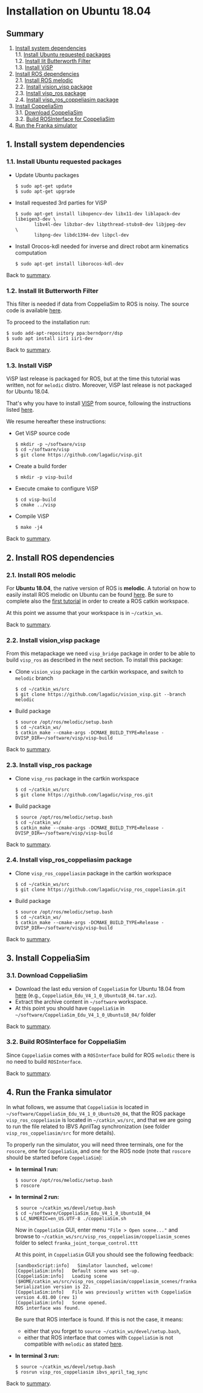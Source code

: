 # Installation on Ubuntu 18.04

## Summary<a name="summary">

1. [Install system dependencies](#install-system-dep)</br>
1.1. [Install Ubuntu requested packages](#install-system-dep-ubuntu)</br>
1.2. [Install Iit Butterworth Filter](#install-system-dep-butterworth)</br>
1.3. [Install ViSP](#install-system-dep-visp)</br>
2. [Install ROS dependencies](#install-ros-dep)</br>
2.1. [Install ROS melodic](#install-ros-dep-melodic)</br>
2.2. [Install vision_visp package](#install-ros-dep-vision-visp)</br>
2.3. [Install visp_ros package](#install-ros-dep-visp-ros)</br>
2.4. [Install visp_ros_coppeliasim package](#install-ros-dep-visp-ros-coppeliasim)</br>
3. [Install CoppeliaSim](#install-coppeliasim)</br>
3.1. [Download CoppeliaSim](#install-coppeliasim-download)</br>
3.2. [Build ROSInterface for CoppeliaSim](#install-coppeliasim-ros-interface)</br>
4. [Run the Franka simulator](#run-franka-simulator)</br>

## 1. Install system dependencies <a name="install-system-dep"></a>

### 1.1. Install Ubuntu requested packages <a name="install-system-dep-ubuntu"></a>

- Update Ubuntu packages

    ```
    $ sudo apt-get update
    $ sudo apt-get upgrade
    ```

- Install requested 3rd parties for ViSP

    ```
    $ sudo apt-get install libopencv-dev libx11-dev liblapack-dev libeigen3-dev \
           libv4l-dev libzbar-dev libpthread-stubs0-dev libjpeg-dev             \
           libpng-dev libdc1394-dev libpcl-dev
    ```

- Install Orocos-kdl needed for inverse and direct robot arm kinematics computation

    ```
    $ sudo apt-get install liborocos-kdl-dev
    ```

Back to [summary](#summary).

### 1.2. Install Iit Butterworth Filter <a name="install-system-dep-butterworth"></a>

This filter is needed if data from CoppeliaSim to ROS is noisy. The source code is available [here](https://github.com/berndporr/iir1).

To proceed to the installation run:

```
$ sudo add-apt-repository ppa:berndporr/dsp
$ sudo apt install iir1 iir1-dev
```

Back to [summary](#summary).

### 1.3. Install ViSP <a name="install-system-dep-visp"></a>

ViSP last release is packaged for ROS, but at the time this tutorial was written, not for `melodic` distro. Moreover, ViSP last release is not packaged for Ubuntu 18.04.

That's why you have to install [VISP](visp.inria.fr) from source, following the instructions listed [here](https://visp-doc.inria.fr/doxygen/visp-daily/tutorial-install-ubuntu.html). 

We resume hereafter these instructions:

- Get ViSP source code

    ```
    $ mkdir -p ~/software/visp
    $ cd ~/software/visp
    $ git clone https://github.com/lagadic/visp.git
    ```

- Create a build forder

    ```
    $ mkdir -p visp-build
    ```

- Execute cmake to configure ViSP

    ```
    $ cd visp-build
    $ cmake ../visp
    ```

- Compile ViSP

    ```
    $ make -j4
    ```

Back to [summary](#summary).

## 2. Install ROS dependencies <a name="install-ros-dep"></a>

### 2.1. Install ROS melodic <a name="install-ros-dep-melodic"></a>

For **Ubuntu 18.04**, the native version of ROS is **melodic**. A tutorial on how to easily install ROS melodic on Ubuntu can be found [here](http://wiki.ros.org/melodic/Installation/Ubuntu). Be sure to complete also the [first tutorial](http://wiki.ros.org/ROS/Tutorials/InstallingandConfiguringROSEnvironment) in order to create a ROS catkin workspace.

At this point we assume that your workspace is in `~/catkin_ws`.

Back to [summary](#summary).

### 2.2. Install vision_visp package <a name="install-ros-dep-vision-visp"></a>

From this metapackage we need `visp_bridge` package in order to be able to build `visp_ros` as described in the next section. To install this package:

- Clone `vision_visp` package in the cartkin workspace, and switch to `melodic` branch

    ```
    $ cd ~/catkin_ws/src
    $ git clone https://github.com/lagadic/vision_visp.git --branch melodic
    ```

- Build package

    ```
    $ source /opt/ros/melodic/setup.bash
    $ cd ~/catkin_ws/
    $ catkin_make --cmake-args -DCMAKE_BUILD_TYPE=Release -DVISP_DIR=~/software/visp/visp-build
    ```

Back to [summary](#summary).

### 2.3. Install visp_ros package <a name="install-ros-dep-visp-ros"></a>

- Clone `visp_ros` package in the cartkin workspace

    ```
    $ cd ~/catkin_ws/src
    $ git clone https://github.com/lagadic/visp_ros.git
    ```

- Build package

    ```
    $ source /opt/ros/melodic/setup.bash
    $ cd ~/catkin_ws/
    $ catkin_make --cmake-args -DCMAKE_BUILD_TYPE=Release -DVISP_DIR=~/software/visp/visp-build
    ```

Back to [summary](#summary).

### 2.4. Install visp_ros_coppeliasim package <a name="install-ros-dep-visp-ros-coppeliasim"></a>

- Clone `visp_ros_coppeliasim` package in the cartkin workspace

    ```
    $ cd ~/catkin_ws/src
    $ git clone https://github.com/lagadic/visp_ros_coppeliasim.git
    ```

- Build package

    ```
    $ source /opt/ros/melodic/setup.bash
    $ cd ~/catkin_ws/
    $ catkin_make --cmake-args -DCMAKE_BUILD_TYPE=Release -DVISP_DIR=~/software/visp/visp-build
    ```

Back to [summary](#summary).

## 3. Install CoppeliaSim <a name="install-coppeliasim"></a>

### 3.1. Download CoppeliaSim <a name="install-coppeliasim-download"></a>

- Download the last edu version of `CoppeliaSim` for Ubuntu 18.04 from [here](https://coppeliarobotics.com/downloads) (e.g., `CoppeliaSim_Edu_V4_1_0_Ubuntu18_04.tar.xz`).
- Extract the archive content in `~/software` workspace.
- At this point you should have `CoppeliaSim` in `~/software/CoppeliaSim_Edu_V4_1_0_Ubuntu18_04/` folder

Back to [summary](#summary).

### 3.2. Build ROSInterface for CoppeliaSim <a name="install-coppeliasim-ros-interface"></a>

Since `CoppeliaSim` comes with a `ROSInterface` build for ROS `melodic` there is no need to build `ROSInterface`.

Back to [summary](#summary).

## 4. Run the Franka simulator <a name="run-franka-simulator"></a>

In what follows, we assume that `CoppeliaSim` is located in `~/software/CoppeliaSim_Edu_V4_1_0_Ubuntu20_04`, that the ROS package `visp_ros_coppeliasim` is located in `~/catkin_ws/src`, and that we are going to run the file related to IBVS AprilTag synchronization (see folder `visp_ros_coppeliasim/src` for more details). 

To properly run the simulator, you will need three terminals, one for the `roscore`, one for `CoppeliaSim`, and one for the ROS node (note that `roscore` should be started before `CoppeliaSim`):

- **In terminal 1 run:**

    ```
    $ source /opt/ros/melodic/setup.bash
    $ roscore
    ```

- **In terminal 2 run:**

    ```
    $ source ~/catkin_ws/devel/setup.bash
    $ cd ~/software/CoppeliaSim_Edu_V4_1_0_Ubuntu18_04
    $ LC_NUMERIC=en_US.UTF-8 ./coppeliaSim.sh
    ```

    Now in `CoppeliaSim` GUI, enter menu `"File > Open scene..."` and browse to `~/catkin_ws/src/visp_ros_coppeliasim/coppeliasim_scenes` folder to select `franka_joint_torque_control.ttt`

    At this point, in `CoppeliaSim` GUI you should see the following feedback:

    ```
    [sandboxScript:info]   Simulator launched, welcome!
    [CoppeliaSim:info]   Default scene was set-up.
    [CoppeliaSim:info]   Loading scene ($HOME/catkin_ws/src/visp_ros_coppeliasim/coppeliasim_scenes/franka_joint_torque_control.ttt).  Serialization version is 22.
    [CoppeliaSim:info]   File was previously written with CoppeliaSim version 4.01.00 (rev 1)
    [CoppeliaSim:info]   Scene opened.
    ROS interface was found.
    ```
    Be sure that ROS interface is found. If this is not the case, it means:

    - either that you forget to `source ~/catkin_ws/devel/setup.bash`, 
    - either that ROS interface that comes with `CoppeliaSim` is not compatible with `melodic` as stated [here](#install-coppeliasim-ros-interface).

- **In terminal 3 run:**

    ```
    $ source ~/catkin_ws/devel/setup.bash
    $ rosrun visp_ros_coppeliasim ibvs_april_tag_sync
    ```

Back to [summary](#summary).
